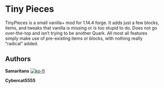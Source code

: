 # Tiny Pieces
TinyPieces is a small vanilla+ mod for 1.14.4 forge. It adds just a few blocks, items, and tweaks that vanilla is missing or is too stupid to do. Does not go over-the-top and isn’t trying to be another Quark. All most all features simply make use of pre-existing items or blocks, with nothing really “radical” added.

## Authors
**Samaritans** [![ko-fi](https://www.ko-fi.com/img/donate_sm.png)](ko-fi.com/samaritans)  

**Cybercat5555**

